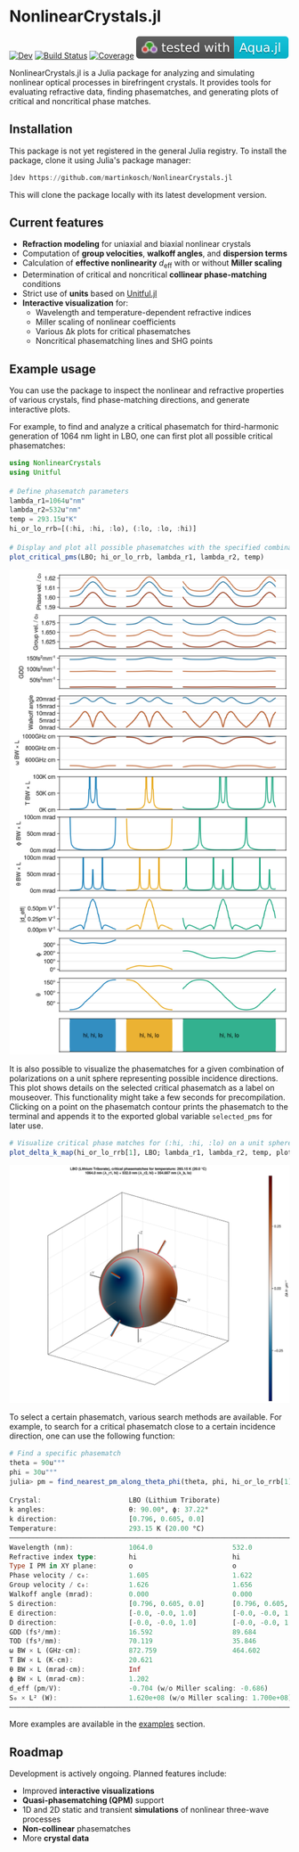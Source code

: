 # NonlinearCrystals.jl

[![Dev](https://img.shields.io/badge/docs-dev-blue.svg)](https://martinkosch.github.io/NonlinearCrystals.jl/dev/)
[![Build Status](https://github.com/martinkosch/NonlinearCrystals.jl/actions/workflows/CI.yml/badge.svg?branch=main)](https://github.com/martinkosch/NonlinearCrystals.jl/actions/workflows/CI.yml?query=branch%3Amain)
[![Coverage](https://codecov.io/gh/martinkosch/NonlinearCrystals.jl/graph/badge.svg?token=AVIIA69G5F)](https://codecov.io/gh/martinkosch/NonlinearCrystals.jl)
[![Aqua](https://raw.githubusercontent.com/JuliaTesting/Aqua.jl/master/badge.svg)](https://github.com/JuliaTesting/Aqua.jl)

NonlinearCrystals.jl is a Julia package for analyzing and simulating nonlinear optical processes in birefringent crystals. It provides tools for evaluating refractive data, finding phasematches, and generating plots of critical and noncritical phase matches.

## Installation

This package is not yet registered in the general Julia registry. To install the package, clone it using Julia's package manager:

```julia
]dev https://github.com/martinkosch/NonlinearCrystals.jl
```

This will clone the package locally with its latest development version.

## Current features

- **Refraction modeling** for uniaxial and biaxial nonlinear crystals  
- Computation of **group velocities**, **walkoff angles**, and **dispersion terms** 
- Calculation of **effective nonlinearity** $d_\text{eff}$ with or without **Miller scaling**
- Determination of critical and noncritical **collinear phase-matching** conditions
- Strict use of **units** based on [Unitful.jl](https://github.com/PainterQubits/Unitful.jl/tree/master)
- **Interactive visualization** for:
  - Wavelength and temperature-dependent refractive indices
  - Miller scaling of nonlinear coefficients
  - Various Δk plots for critical phasematches 
  - Noncritical phasematching lines and SHG points

## Example usage

You can use the package to inspect the nonlinear and refractive properties of various crystals, find phase-matching directions, and generate interactive plots.

For example, to find and analyze a critical phasematch for third-harmonic generation of 1064 nm light in LBO, one can first plot all possible critical phasematches:

```julia
using NonlinearCrystals
using Unitful

# Define phasematch parameters
lambda_r1=1064u"nm"
lambda_r2=532u"nm"
temp = 293.15u"K"
hi_or_lo_rrb=[(:hi, :hi, :lo), (:lo, :lo, :hi)]

# Display and plot all possible phasematches with the specified combination of polarizations
plot_critical_pms(LBO; hi_or_lo_rrb, lambda_r1, lambda_r2, temp)
```

![Screenshot of all critical phasematches returned by the plot_critical_pms function.](https://github.com/martinkosch/NonlinearCrystals.jl/blob/main/docs/src/lbo_all_pms.png)

It is also possible to visualize the phasematches for a given combination of polarizations on a unit sphere representing possible incidence directions. 
This plot shows details on the selected critical phasematch as a label on mouseover. This functionality might take a few seconds for precompilation. Clicking on a point on the phasematch contour prints the phasematch to the terminal and appends it to the exported global variable `selected_pms` for later use.  
```julia
# Visualize critical phase matches for (:hi, :hi, :lo) on a unit sphere
plot_delta_k_map(hi_or_lo_rrb[1], LBO; lambda_r1, lambda_r2, temp, plot_type=:sphere)
```
![Screenshot of the phase mismatch Δk over all incidence directions returned by the plot_delta_k_map function.](https://github.com/martinkosch/NonlinearCrystals.jl/blob/main/docs/src/lbo_example.png)

To select a certain phasematch, various search methods are available. For example, to search for a critical phasematch close to a certain incidence direction, one can use the following function: 
```julia
# Find a specific phasematch
theta = 90u"°"
phi = 30u"°"
julia> pm = find_nearest_pm_along_theta_phi(theta, phi, hi_or_lo_rrb[1], LBO; lambda_r1, lambda_r2, temp)

Crystal:                      LBO (Lithium Triborate)
k angles:                     θ: 90.00°, ϕ: 37.22°
k direction:                  [0.796, 0.605, 0.0]      
Temperature:                  293.15 K (20.00 °C)
────────────────────────────────────────────────────────────────────────────────────────────────────────
Wavelength (nm):              1064.0                    532.0                     354.667                  
Refractive index type:        hi                        hi                        lo                       
Type I PM in XY plane:        o                         o                         e                        
Phase velocity / c₀:          1.605                     1.622                     1.616                    
Group velocity / c₀:          1.626                     1.656                     1.690                    
Walkoff angle (mrad):         0.000                     0.000                     18.070                   
S direction:                  [0.796, 0.605, 0.0]       [0.796, 0.605, 0.0]       [0.807, 0.59, 0.0]       
E direction:                  [-0.0, -0.0, 1.0]         [-0.0, -0.0, 1.0]         [0.59, -0.807, 0.0]      
D direction:                  [-0.0, -0.0, 1.0]         [-0.0, -0.0, 1.0]         [0.605, -0.796, 0.0]     
GDD (fs²/mm):                 16.592                    89.684                    153.153                  
TOD (fs³/mm):                 70.119                    35.846                    46.928                   
ω BW × L (GHz·cm):            872.759                   464.602                   993.454                  
T BW × L (K·cm):              20.621                   
θ BW × L (mrad·cm):           Inf                      
ϕ BW × L (mrad·cm):           1.202                    
d_eff (pm/V):                 -0.704 (w/o Miller scaling: -0.686)
S₀ × L² (W):                  1.620e+08 (w/o Miller scaling: 1.700e+08)
────────────────────────────────────────────────────────────────────────────────────────────────────────
```
More examples are available in the [examples](https://martinkosch.github.io/NonlinearCrystals.jl/dev/) section.

## Roadmap

Development is actively ongoing. Planned features include:

- Improved **interactive visualizations**
- **Quasi-phasematching (QPM)** support  
- 1D and 2D static and transient **simulations** of nonlinear three-wave processes
- **Non-collinear** phasematches
- More **crystal data**
